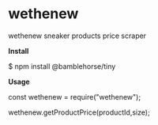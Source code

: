 # wethenew
wethenew sneaker products price scraper

**Install**

$ npm install @bamblehorse/tiny

**Usage**

const wethenew = require("wethenew");

wethenew.getProductPrice(productId,size);

